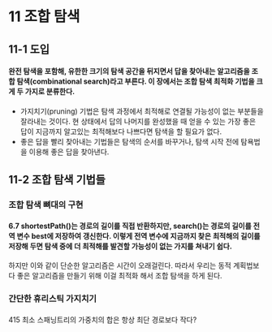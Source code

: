 # 11 조합 탐색
## 11-1 도입
#### 완전 탐색을 포함해, 유한한 크기의 탐색 공간을 뒤지면서 답을 찾아내는 알고리즘을 조합 탐색(combinational search)라고 부른다. 이 장에서는 조합 탐색 최적화 기법을 크게 두 가지로 분류한다.
* 가지치기(pruning) 기법은 탐색 과정에서 최적해로 연결될 가능성이 없는 부분들을 잘라내는 것이다. 현 상태에서 답의 나머지를 완성했을 때 얻을 수 있는 가장 좋은 답이 지금까지 알고있는 최적해보다 나쁘다면 탐색을 할 필요가 없다.
* 좋은 답을 빨리 찾아내는 기법들은 탐색의 순서를 바꾸거나, 탐색 시작 전에 탐욕법을 이용해 좋은 답을 찾아낸다.
## 11-2 조합 탐색 기법들
### 조합 탐색 뼈대의 구현
#### 6.7 shortestPath()는 경로의 길이를 직접 반환하지만, search()는 경로의 길이를 전역 변수 best에 저장하여 갱신한다. 이렇게 전역 변수에 지금까지 찾은 최적해의 길이를 저장해 두면 탐색 중에 더 최적해를 발견할 가능성이 없는 가지를 쳐내기 쉽다.
하지만 이와 같이 단순한 알고리즘은 시간이 오래걸린다. 따라서 우리는 동적 계획법보다 좋은 알고리즘을 만들기 위해 이걸 최적화 해서 조합 탐색을 하게 된다.
### 간단한 휴리스틱 가지치기
####

415 최소 스패닝트리의 가중치의 합은 항상 최단 경로보다 작다?
